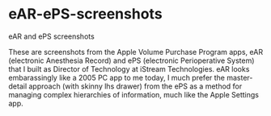 # eAR-ePS-screenshots
eAR and ePS screenshots

These are screenshots from the Apple Volume Purchase Program apps, eAR (electronic Anesthesia Record) and ePS (electronic Perioperative System) that I built as Director of Technology at iStream Technologies. eAR looks embarassingly like a 2005 PC app to me today, I much prefer the master-detail approach (with skinny lhs drawer) from the ePS as a method for managing complex hierarchies of information, much like the Apple Settings app.

